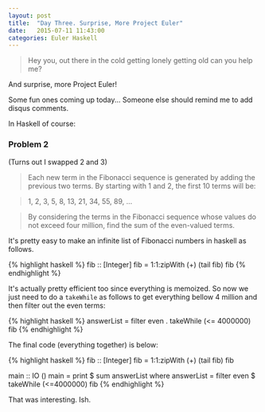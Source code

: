 ```yaml
---
layout: post
title:  "Day Three. Surprise, More Project Euler"
date:   2015-07-11 11:43:00
categories: Euler Haskell
---
```


>Hey you, out there in the cold getting lonely getting old can you help me? 

And surprise, more Project Euler!

Some fun ones coming up today... Someone else should remind me to add disqus comments.

In Haskell of course:

### Problem 2
(Turns out I swapped 2 and 3)

>Each new term in the Fibonacci sequence is generated by adding the previous two terms. By starting with 1 and 2, the first 10 terms will be:

>1, 2, 3, 5, 8, 13, 21, 34, 55, 89, ...

>By considering the terms in the Fibonacci sequence whose values do not exceed four million, find the sum of the even-valued terms.

It's pretty easy to make an infinite list of Fibonacci numbers in haskell as follows.

{% highlight haskell %}
fib :: [Integer]
fib = 1:1:zipWith (+) (tail fib) fib
{% endhighlight %}

It's actually pretty efficient too since everything is memoized. So now we just need to do a `takeWhile` as follows to get everything bellow 4 million and then filter out the even terms:

{% highlight haskell %}
answerList = filter even . takeWhile (<= 4000000) fib
{% endhighlight %}

The final code (everything together) is below:

{% highlight haskell %}
fib :: [Integer]
fib = 1:1:zipWith (+) (tail fib) fib

main :: IO ()
main = print $ sum answerList 
	where answerList = filter even $ takeWhile (<=4000000) fib
{% endhighlight %}

That was interesting. Ish.

